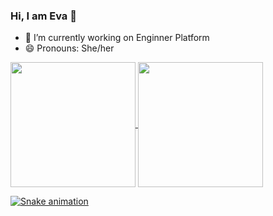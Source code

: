 ### Hi, I am Eva 👋

- 🔭 I’m currently working on Enginner Platform
- 😄 Pronouns: She/her

<a href="https://github.com/evacosta/github-readme-stats">
  <img height=200 align="center" src="https://github-readme-stats.vercel.app/api?username=evacosta" />
</a>
<a href="https://github.com/evacosta/convoychat">
  <img height=200 align="center" src="https://github-readme-stats.vercel.app/api/top-langs?username=evacosta&layout=compact&langs_count=8&card_width=320" 
</a>

![Snake animation](https://github.com/EvaCosta)
